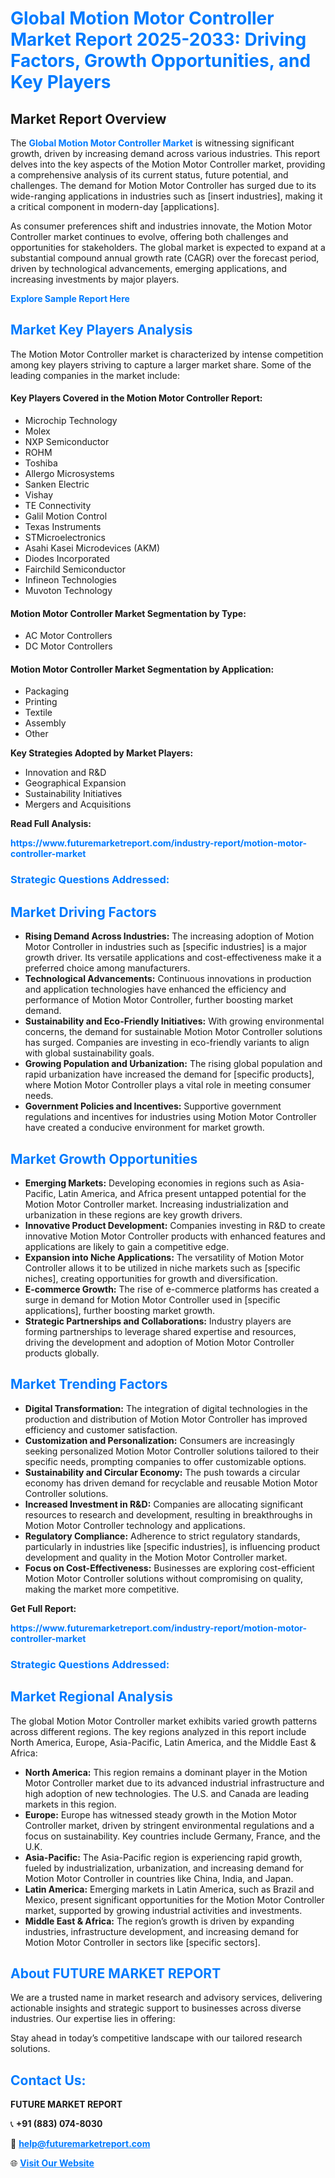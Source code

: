 <h1 style="color: #007BFF;">Global Motion Motor Controller Market Report 2025-2033: Driving Factors, Growth Opportunities, and Key Players</h1>

<section id="overview">
<h2>Market Report Overview</h2>
<p>The <a href="https://www.futuremarketreport.com/industry-report/motion-motor-controller-market" style="color: #007BFF; text-decoration: none;"><strong>Global Motion Motor Controller Market</strong></a> is witnessing significant growth, driven by increasing demand across various industries. This report delves into the key aspects of the Motion Motor Controller market, providing a comprehensive analysis of its current status, future potential, and challenges. The demand for Motion Motor Controller has surged due to its wide-ranging applications in industries such as [insert industries], making it a critical component in modern-day [applications].</p>
<p>As consumer preferences shift and industries innovate, the Motion Motor Controller market continues to evolve, offering both challenges and opportunities for stakeholders. The global market is expected to expand at a substantial compound annual growth rate (CAGR) over the forecast period, driven by technological advancements, emerging applications, and increasing investments by major players.</p>
</section>

<section id="overview">
<p><a href="https://www.futuremarketreport.com/request-sample/reportId=90327" style="color: #007BFF; text-decoration: none;"><strong>Explore Sample Report Here</strong></a></p>
</section>

<section id="key-players">
<h2 style="color: #007BFF;">Market Key Players Analysis</h2>
<p>The Motion Motor Controller market is characterized by intense competition among key players striving to capture a larger market share. Some of the leading companies in the market include:</p>
<h4>Key Players Covered in the Motion Motor Controller Report:</h4>
<ul><li>Microchip Technology</li><li>Molex</li><li>NXP Semiconductor</li><li>ROHM</li><li>Toshiba</li><li>Allergo Microsystems</li><li>Sanken Electric</li><li>Vishay</li><li>TE Connectivity</li><li>Galil Motion Control</li><li>Texas Instruments</li><li>STMicroelectronics</li><li>Asahi Kasei Microdevices (AKM)</li><li>Diodes Incorporated</li><li>Fairchild Semiconductor</li><li>Infineon Technologies</li><li>Muvoton Technology</li></ul>
<h4>Motion Motor Controller Market Segmentation by Type:</h4>
<ul><li>AC Motor Controllers</li><li>DC Motor Controllers</li></ul>

<h4>Motion Motor Controller Market Segmentation by Application:</h4>
<ul><li>Packaging</li><li>Printing</li><li>Textile</li><li>Assembly</li><li>Other</li></ul>
<p><strong>Key Strategies Adopted by Market Players:</strong></p>
<ul>
<li>Innovation and R&D</li>
<li>Geographical Expansion</li>
<li>Sustainability Initiatives</li>
<li>Mergers and Acquisitions</li>
</ul>
</section>

<section>
<p><strong>Read Full Analysis: </strong></p><a href="https://www.futuremarketreport.com/industry-report/motion-motor-controller-market" style="color: #007BFF; text-decoration: none;"><strong>https://www.futuremarketreport.com/industry-report/motion-motor-controller-market</strong></a>
<h3 style="color: #007BFF;">Strategic Questions Addressed:</h3>
</section>

<section id="driving-factors">
<h2 style="color: #007BFF;">Market Driving Factors</h2>
<ul>
<li><strong>Rising Demand Across Industries:</strong> The increasing adoption of Motion Motor Controller in industries such as [specific industries] is a major growth driver. Its versatile applications and cost-effectiveness make it a preferred choice among manufacturers.</li>
<li><strong>Technological Advancements:</strong> Continuous innovations in production and application technologies have enhanced the efficiency and performance of Motion Motor Controller, further boosting market demand.</li>
<li><strong>Sustainability and Eco-Friendly Initiatives:</strong> With growing environmental concerns, the demand for sustainable Motion Motor Controller solutions has surged. Companies are investing in eco-friendly variants to align with global sustainability goals.</li>
<li><strong>Growing Population and Urbanization:</strong> The rising global population and rapid urbanization have increased the demand for [specific products], where Motion Motor Controller plays a vital role in meeting consumer needs.</li>
<li><strong>Government Policies and Incentives:</strong> Supportive government regulations and incentives for industries using Motion Motor Controller have created a conducive environment for market growth.</li>
</ul>
</section>

<section id="growth-opportunities">
<h2 style="color: #007BFF;">Market Growth Opportunities</h2>
<ul>
<li><strong>Emerging Markets:</strong> Developing economies in regions such as Asia-Pacific, Latin America, and Africa present untapped potential for the Motion Motor Controller market. Increasing industrialization and urbanization in these regions are key growth drivers.</li>
<li><strong>Innovative Product Development:</strong> Companies investing in R&D to create innovative Motion Motor Controller products with enhanced features and applications are likely to gain a competitive edge.</li>
<li><strong>Expansion into Niche Applications:</strong> The versatility of Motion Motor Controller allows it to be utilized in niche markets such as [specific niches], creating opportunities for growth and diversification.</li>
<li><strong>E-commerce Growth:</strong> The rise of e-commerce platforms has created a surge in demand for Motion Motor Controller used in [specific applications], further boosting market growth.</li>
<li><strong>Strategic Partnerships and Collaborations:</strong> Industry players are forming partnerships to leverage shared expertise and resources, driving the development and adoption of Motion Motor Controller products globally.</li>
</ul>
</section>

<section id="trending-factors">
<h2 style="color: #007BFF;">Market Trending Factors</h2>
<ul>
<li><strong>Digital Transformation:</strong> The integration of digital technologies in the production and distribution of Motion Motor Controller has improved efficiency and customer satisfaction.</li>
<li><strong>Customization and Personalization:</strong> Consumers are increasingly seeking personalized Motion Motor Controller solutions tailored to their specific needs, prompting companies to offer customizable options.</li>
<li><strong>Sustainability and Circular Economy:</strong> The push towards a circular economy has driven demand for recyclable and reusable Motion Motor Controller solutions.</li>
<li><strong>Increased Investment in R&D:</strong> Companies are allocating significant resources to research and development, resulting in breakthroughs in Motion Motor Controller technology and applications.</li>
<li><strong>Regulatory Compliance:</strong> Adherence to strict regulatory standards, particularly in industries like [specific industries], is influencing product development and quality in the Motion Motor Controller market.</li>
<li><strong>Focus on Cost-Effectiveness:</strong> Businesses are exploring cost-efficient Motion Motor Controller solutions without compromising on quality, making the market more competitive.</li>
</ul>
</section>

<section>
<p><strong>Get Full Report: </strong></p><a href="https://www.futuremarketreport.com/industry-report/motion-motor-controller-market" style="color: #007BFF; text-decoration: none;"><strong>https://www.futuremarketreport.com/industry-report/motion-motor-controller-market</strong></a>
<h3 style="color: #007BFF;">Strategic Questions Addressed:</h3>
</section>


<section id="regional-analysis">
<h2 style="color: #007BFF;">Market Regional Analysis</h2>
<p>The global Motion Motor Controller market exhibits varied growth patterns across different regions. The key regions analyzed in this report include North America, Europe, Asia-Pacific, Latin America, and the Middle East & Africa:</p>
<ul>
<li><strong>North America:</strong> This region remains a dominant player in the Motion Motor Controller market due to its advanced industrial infrastructure and high adoption of new technologies. The U.S. and Canada are leading markets in this region.</li>
<li><strong>Europe:</strong> Europe has witnessed steady growth in the Motion Motor Controller market, driven by stringent environmental regulations and a focus on sustainability. Key countries include Germany, France, and the U.K.</li>
<li><strong>Asia-Pacific:</strong> The Asia-Pacific region is experiencing rapid growth, fueled by industrialization, urbanization, and increasing demand for Motion Motor Controller in countries like China, India, and Japan.</li>
<li><strong>Latin America:</strong> Emerging markets in Latin America, such as Brazil and Mexico, present significant opportunities for the Motion Motor Controller market, supported by growing industrial activities and investments.</li>
<li><strong>Middle East & Africa:</strong> The region’s growth is driven by expanding industries, infrastructure development, and increasing demand for Motion Motor Controller in sectors like [specific sectors].</li>
</ul>
</section>

<footer>
<h2 style="color: #007BFF;">About FUTURE MARKET REPORT</h2>
<p>We are a trusted name in market research and advisory services, delivering actionable insights and strategic support to businesses across diverse industries. Our expertise lies in offering:</p>

<p>Stay ahead in today’s competitive landscape with our tailored research solutions.</p>

<h2 style="color: #007BFF;">Contact Us:</h2>
<p><strong>FUTURE MARKET REPORT</strong></p>
<p>📞 <strong>+91 (883) 074-8030</strong></p>
<p>📧 <strong><a href="mailto:help@futuremarketreport.com" style="color: #007BFF;">help@futuremarketreport.com</a></strong></p>
<p>🌐 <strong><a href="https://www.futuremarketreport.com/" style="color: #007BFF;">Visit Our Website</a></strong></p>
</footer>